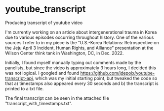 # youtube_transcript
Producing transcript of youtube video

I'm currently working on an article about intergenerational trauma in Korea due to various episodes occurring throughout history.
One of the various sources I refer to in my piece is the "U.S.-Korea Relations: Retrospective on the Jeju April 3 Incident, Human Rights, and Alliance"
presentation at the Wilson Center think tank in Washington, DC, in Dec. 2022. 

Initially, I found myself manually typing out comments made by the panelists, but since the video is approximately 3 hours long, I decided this was not
logical. I googled and found https://github.com/jdepoix/youtube-transcript-api, which was my initial starting point, but tweaked the code so that a)
timestamps also appeared every 30 seconds and b) the transcript is printed to a txt file. 

The final transcript can be seen in the attached file "transcript_with_timestamps.txt".
